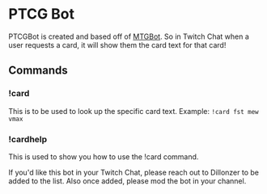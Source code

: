 # PTCG Bot
 
PTCGBot is created and based off of [MTGBot](https://mtg.fandom.com/wiki/MTGBot). So in Twitch Chat when a user requests a card, it will show them the card text for that card!

## Commands
### !card
This is to be used to look up the specific card text. Example: `!card fst mew vmax`

### !cardhelp
This is used to show you how to use the !card command.

If you'd like this bot in your Twitch Chat, please reach out to Dillonzer to be added to the list. Also once added, please mod the bot in your channel.